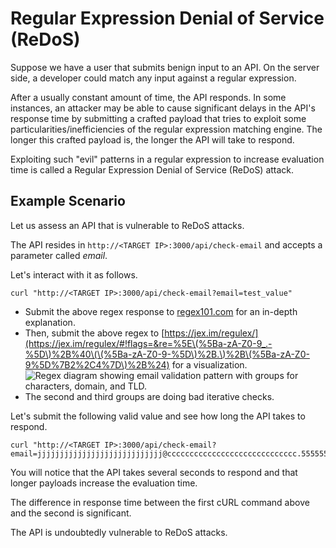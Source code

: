 # Regular Expression Denial of Service (ReDoS)
Suppose we have a user that submits benign input to an API. On the server side, a developer could match any input against a regular expression. 

After a usually constant amount of time, the API responds. In some instances, an attacker may be able to cause significant delays in the API's response time by submitting a crafted payload that tries to exploit some particularities/inefficiencies of the regular expression matching engine. The longer this crafted payload is, the longer the API will take to respond. 

Exploiting such "evil" patterns in a regular expression to increase evaluation time is called a Regular Expression Denial of Service (ReDoS) attack.
## Example Scenario
Let us assess an API that is vulnerable to ReDoS attacks.

The API resides in `http://<TARGET IP>:3000/api/check-email` and accepts a parameter called _email_.

Let's interact with it as follows.
```shell
curl "http://<TARGET IP>:3000/api/check-email?email=test_value"
```
- Submit the above regex response to [regex101.com](https://regex101.com/) for an in-depth explanation. 
- Then, submit the above regex to [https://jex.im/regulex/](https://jex.im/regulex/#!flags=&re=%5E\(%5Ba-zA-Z0-9_.-%5D\)%2B%40\(\(%5Ba-zA-Z0-9-%5D\)%2B.\)%2B\(%5Ba-zA-Z0-9%5D%7B2%2C4%7D\)%2B%24) for a visualization.
![Regex diagram showing email validation pattern with groups for characters, domain, and TLD.](https://academy.hackthebox.com/storage/modules/160/TXFOUkOko.png)
- The second and third groups are doing bad iterative checks.

Let's submit the following valid value and see how long the API takes to respond.
```shell
curl "http://<TARGET IP>:3000/api/check-email?email=jjjjjjjjjjjjjjjjjjjjjjjjjjjj@ccccccccccccccccccccccccccccc.55555555555555555555555555555555555555555555555555555555."
```

You will notice that the API takes several seconds to respond and that longer payloads increase the evaluation time.

The difference in response time between the first cURL command above and the second is significant.

The API is undoubtedly vulnerable to ReDoS attacks.